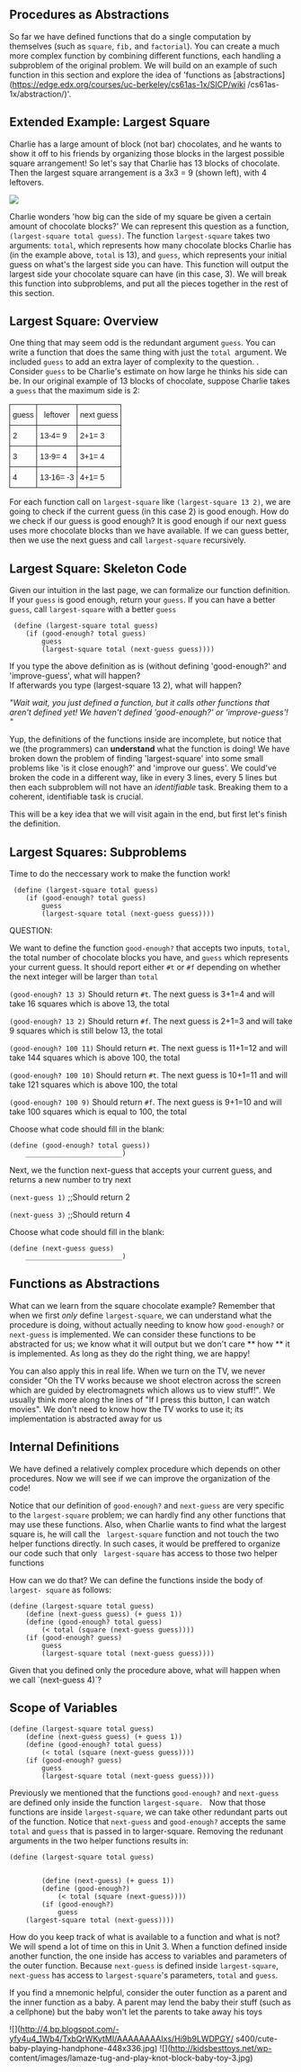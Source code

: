## Procedures as Abstractions

So far we have defined functions that do a single computation by themselves
(such as `square`, `fib,` and `factorial`). You can create a much more complex
function by combining different functions, each handling a subproblem of the
original problem. We will build on an example of such function in this section
and explore the idea of 'functions as
[abstractions](https://edge.edx.org/courses/uc-berkeley/cs61as-1x/SICP/wiki
/cs61as-1x/abstraction/)'.

## Extended Example: Largest Square

Charlie has a large amount of block (not bar) chocolates,  and he wants to
show it off to his friends by organizing those blocks in the largest possible
square arrangement! So let's say that Charlie has 13 blocks of chocolate. Then
the largest square arrangement is a 3x3 = 9 (shown left), with 4 leftovers.

![](http://i.imgur.com/wo9ZcRW.png?1)


Charlie wonders 'how big can the side of my square be given a certain amount
of chocolate blocks?' We can represent this question as a function, `(largest-square total guess)`. The function `largest-square` takes two arguments:
`total`, which represents how many chocolate blocks Charlie has (in the example
above, `total` is 13), and `guess`, which represents your initial guess on what's the
largest side you can have. This function will output the largest side your
chocolate square can have (in this case, 3). We will break this function into
subproblems, and put all the pieces together in the rest of this section.

## Largest Square: Overview

One thing that may seem odd is the redundant argument `guess`. You can write a
function that does the same thing with just the `total `argument. We included
`guess` to add an extra layer of complexity to the question. . Consider
`guess` to be Charlie's estimate on how large he thinks his side can be. In
our original example of 13 blocks of chocolate, suppose Charlie takes a `
guess ` that the maximum side is 2:

<style type="text/css">
.tg  {border-collapse:collapse;border-spacing:0;}
.tg td{font-family:Arial, sans-serif;font-size:14px;padding:10px 5px;border-style:solid;border-width:1px;overflow:hidden;word-break:normal;}
.tg th{font-family:Arial, sans-serif;font-size:14px;font-weight:normal;padding:10px 5px;border-style:solid;border-width:1px;overflow:hidden;word-break:normal;}
</style>
<table class="tg">
  <tr>
    <th class="tg-031e">guess</th>
    <th class="tg-031e">leftover</th>
    <th class="tg-031e">next guess</th>
  </tr>
  <tr>
    <td class="tg-031e">2</td>
    <td class="tg-031e">13-4= 9</td>
    <td class="tg-031e">2+1= 3</td>
  </tr>
  <tr>
    <td class="tg-031e">3</td>
    <td class="tg-031e">13-9= 4</td>
    <td class="tg-031e">3+1= 4</td>
  </tr>
  <tr>
    <td class="tg-031e">4</td>
    <td class="tg-031e">13-16= -3</td>
    <td class="tg-031e">4+1= 5</td>
  </tr>
</table>



For each function call on ` largest-square ` like ` (largest-square 13 2) `,
we are going to check if the current guess (in this case 2) is good enough.
How do we check if our guess is good enough? It is good enough if our next
guess uses more chocolate blocks than we have available. If we can guess
better, then we use the next guess and call ` largest-square ` recursively.

## Largest Square: Skeleton Code

Given our intuition in the last page, we can formalize our function
definition. If your `guess` is good enough, return your `guess`. If you can
have a better `guess`, call `largest-square` with a better `guess`

    
     (define (largest-square total guess)
    	(if (good-enough? total guess)
    		guess
    		(largest-square total (next-guess guess))))

<div class="mc">
If you type the above definition as is (without defining 'good-enough?' and 'improve-guess', what will happen?
<ans text="Errors" explanation="The body of a procedure isn't evaluated when we define it!" ></ans>
<ans text="The definition passes" explanation="Yes! The body of a procedure isn't evaluated when we define it!" correct></ans>
<!-- and so on -->
</div>

<div class="mc">
If afterwards you type (largest-square 13 2), what will happen?
<ans text="Errors" explanation="When we evaluate the body of largest-square, we need to have all helper procedures defined!" correct></ans>
<ans text="Returns 3" explanation="When we evaluate the body of largest-square, we need to have all helper procedures defined!" ></ans>
<!-- and so on -->
</div>


_"Wait wait, you just defined a function, but it calls other functions that
aren't defined yet! We haven't defined 'good-enough?' or 'improve-guess'! "_

Yup, the definitions of the functions inside  are incomplete, but notice that
we (the programmers) can **understand** what the function is doing! We have
broken down the problem of finding 'largest-square' into some small problems
like 'is it close enough?' and 'improve our guess'. We could've broken the
code in a different way, like in every 3 lines, every 5 lines but then each
subproblem will not have an _identifiable_ task. Breaking them to a coherent,
identifiable task is crucial.

This will be a key idea that we will visit again in the end, but first let's
finish the definition.

## Largest Squares: Subproblems

Time to do the neccessary work to make the function work!

    
     (define (largest-square total guess)
    	(if (good-enough? total guess)
    		guess
    		(largest-square total (next-guess guess))))

QUESTION:

We want to define the function `good-enough?` that accepts two inputs, `total`, the total number of chocolate blocks you have, and `guess` which represents your current guess. It should report either `#t` or `#f` depending on whether the next integer will be larger than `total`

`(good-enough? 13 3)` Should return `#t`. The next guess is 3+1=4 and will take 16 squares which is above 13, the total

`(good-enough? 13 2)` Should return `#f`. The next guess is 2+1=3 and will take 9 squares which is still below 13, the total

`(good-enough? 100 11)` Should return `#t`. The next guess is 11+1=12 and will take 144 squares which is above 100, the total

`(good-enough? 100 10)` Should return `#t`. The next guess is 10+1=11 and will take 121 squares which is above 100, the total

`(good-enough? 100 9)` Should return `#f`. The next guess is 9+1=10 and will take 100 squares which is equal to 100, the total

<div class="mc">
Choose what code should fill in the blank:

<pre><code>(define (good-enough? total guess))
    ________________________)</code></pre>


<ans text="(> total (square (next-guess guess)))" explanation="Yup!" correct></ans>
<ans text="(> total guess)" explanation="We have to somehow involve the next guess" ></ans>
<ans text = "(> total (next-guess guess))" explanation="We have to square the next guess."> </ans>
<!-- and so on -->
</div>

    

Next, we the function next-guess  that accepts your current guess, and returns a new number to try next

`(next-guess 1)` ;;Should return 2

`(next-guess 3)` ;;Should return 4

<div class="mc">
Choose what code should fill in the blank:
<pre><code>(define (next-guess guess)
    ________________________)</code></pre>

<ans text="guess" explanation="Our procedure should do *something* to guess" ></ans>
<ans text="(+ guess 1)" explanation="Nice!" correct></ans>
<ans text="(- guess 1)" explanation="Our procedure should *increase guess*"></ans>
<!-- and so on -->
</div>

## Functions as Abstractions

What can we learn from the square chocolate example? Remember that when we
first _only_ define ` largest-square `, we can understand what the procedure
is doing, without actually needing to know how `good-enough?` or `next-guess`
is implemented. We can consider these functions to be abstracted for us; we
know what it will output but we don't care ** how ** it is implemented. As
long as they do the right thing, we are happy!

You can also apply this in real life. When we turn on the TV, we never
consider "Oh the TV works because we shoot electron across the screen which
are guided by electromagnets which allows us to view stuff!". We usually think
more along the lines of "If I press this button, I can watch movies". We don't
need to know how the TV works to use it; its implementation is abstracted away
for us

## Internal Definitions

We have defined a relatively complex procedure which depends on other
procedures. Now we will see if we can improve the organization of the code!

Notice that our definition of ` good-enough? ` and ` next-guess ` are very
specific to the `largest-square` problem; we can hardly find any other
functions that may use these functions. Also, when Charlie wants to find what
the largest square is, he will call the ` largest-square` function and not
touch the two helper functions directly. In such cases, it would be preffered
to organize our code such that only ` largest-square` has access to those two helper
functions

How can we do that? We can define the functions inside the body of ` largest-
square ` as follows:

    
    
<pre><code>(define (largest-square total guess)
    (define (next-guess guess) (+ guess 1))
    (define (good-enough? total guess)
    	(< total (square (next-guess guess))))
    (if (good-enough? guess)
    	guess
    	(largest-square total (next-guess guess))))</code></pre>

<div class="mc">
Given that you defined only the procedure above, what will happen when we call `(next-guess 4)`?

<ans text="4" explanation="Try again!" ></ans>
<ans text="5" explanation="Try again!" ></ans>
<ans text="Error" explanation="Since the procedure next-guess is defined only inside of the body of larguest-square, and not in the global environment, we get an error." correct></ans>
<!-- and so on -->
</div>
    

## Scope of Variables

<pre><code>(define (largest-square total guess)
    (define (next-guess guess) (+ guess 1))
    (define (good-enough? total guess)
    	(&lt; total (square (next-guess guess))))
    (if (good-enough? guess)
    	guess
    	(largest-square total (next-guess guess))))</code></pre>
    

Previously we mentioned that the functions `good-enough?` and `next-guess` are
defined only inside the function `largest-square. ` Now that those functions
are inside `largest-square`, we can take other redundant parts out of the
function. Notice that `next-guess` and `good-enough?` accepts the same `total`
and `guess` that is passed in to larger-square. Removing the redunant
arguments in the two helper functions results in:

<pre><code>(define (largest-square total guess)

    
    	(define (next-guess) (+ guess 1))
    	(define (good-enough?)
    		(< total (square (next-guess))))
    	(if (good-enough?)
    		guess
    (largest-square total (next-guess))))  </code></pre>
      
How do you keep track of what is available to a function and what is not? We will spend a lot of time on this in Unit 3. When a function defined inside another function, the one inside has access to variables and parameters of the outer function. Because `next-guess` is defined inside `largest-square`, `next-guess` has access to `largest-square`'s parameters, `total` and `guess`.  
      
    

If you find a mnemonic helpful, consider the outer function as a parent and
the inner function as a baby. A parent may lend the baby their stuff (such as a
cellphone) but the baby won't let the parents to take away his toys

![](http://4.bp.blogspot.com/-yfy4u4_1Wb4/TxbQrWKytMI/AAAAAAAAIxs/Hi9b9LWDPGY/
s400/cute-baby-playing-handphone-448x336.jpg) ![](http://kidsbesttoys.net/wp-
content/images/lamaze-tug-and-play-knot-block-baby-toy-3.jpg)

